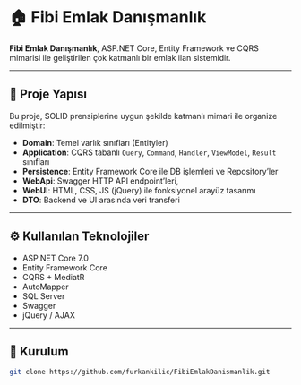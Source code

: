 # 🏠 Fibi Emlak Danışmanlık

**Fibi Emlak Danışmanlık**, ASP.NET Core, Entity Framework ve CQRS mimarisi ile geliştirilen çok katmanlı bir emlak ilan sistemidir.

---

## 📁 Proje Yapısı

Bu proje, SOLID prensiplerine uygun şekilde katmanlı mimari ile organize edilmiştir:

- **Domain**: Temel varlık sınıfları (Entityler)
- **Application**: CQRS tabanlı `Query`, `Command`, `Handler`, `ViewModel`, `Result` sınıfları
- **Persistence**: Entity Framework Core ile DB işlemleri ve Repository’ler
- **WebApi**: Swagger HTTP API endpoint’leri,
- **WebUI**: HTML, CSS, JS (jQuery) ile fonksiyonel arayüz tasarımı
- **DTO**: Backend ve UI arasında veri transferi

---

## ⚙️ Kullanılan Teknolojiler

- ASP.NET Core 7.0
- Entity Framework Core
- CQRS + MediatR
- AutoMapper
- SQL Server
- Swagger
- jQuery / AJAX

---

## 🚀 Kurulum

```bash
git clone https://github.com/furkankilic/FibiEmlakDanismanlik.git
```
